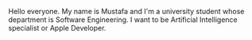 Hello everyone. My name is Mustafa and I'm a university student whose department is Software Engineering. I want to be Artificial Intelligence specialist or Apple Developer. 

